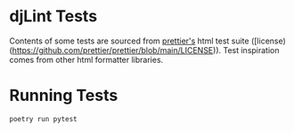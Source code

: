 # djLint Tests

Contents of some tests are sourced from [prettier's](https://github.com/prettier/prettier) html test suite ([license)(https://github.com/prettier/prettier/blob/main/LICENSE)). Test inspiration comes from other html formatter libraries.

# Running Tests

```
poetry run pytest
```
